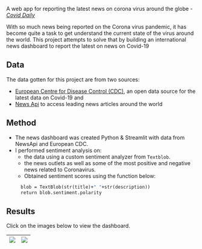 A web app for reporting the latest news on corona virus around the globe - [*Covid Daily*](https://secure-sierra-43846.herokuapp.com)

With so much news being reported on the Corona virus pandemic, it has become quite a task to get understand the current state of the virus around the world. This project attempts to solve that by building an international news dashboard to report the latest on news on Covid-19

## Data 
The data gotten for this project are from two sources:
- [European Centre for Disease Control (CDC)](https://opendata.ecdc.europa.eu/covid19/casedistribution/csv), an open data source for the latest data on Covid-19 and 
- [News Api](https://newsapi.org/) to access leading news articles around the world

## Method
- The news dashboard was created Python & Streamlit with data from NewsApi and European CDC.
- I performed sentiment analysis on:
  - the data using a custom sentiment analyzer from `Textblob`.
  - the news outlets as well as some of the most positive and negative news related to Coronavirus.
  - Obtained sentiment scores using the function below:
  ``` def textblob_sentiment(title,description):
    blob = TextBlob(str(title)+" "+str(description))
    return blob.sentiment.polarity
    ```
    
 ## Results 
 Click on the images below to view the dashboard.

| <a href="https://secure-sierra-43846.herokuapp.com"> <img src="images/covid-p1.png">| <a href="https://secure-sierra-43846.herokuapp.com"> <img src="images/cover-p2.jpg"> |
|---------------------------------------------------------------------------------|---------------------------------------------------------------------------------|
